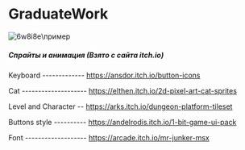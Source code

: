 # GraduateWork

![6w8i8e](https://user-images.githubusercontent.com/75341173/194730113-75e6e74a-f1aa-4221-962f-053d505c85ac.gif)\\пример

##### Спрайты и анимация (Взято с сайта itch.io)
Keyboard ------------- https://ansdor.itch.io/button-icons

Cat -------------------- https://elthen.itch.io/2d-pixel-art-cat-sprites

Level and Character -- https://arks.itch.io/dungeon-platform-tileset

Buttons style ---------- https://andelrodis.itch.io/1-bit-game-ui-pack

Font ------------------- https://arcade.itch.io/mr-junker-msx
